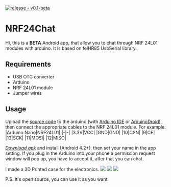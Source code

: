 [![release - v0.1-beta](https://img.shields.io/badge/release-v0.1--beta-blue)](https://)
# NRF24Chat
Hi, this is a **BETA** Android app, that allow you to chat through NRF 24L01 modules with arduino. It is based on felHR85 UsbSerial library.

## Requirements
 - USB OTG converter
 - Arduino
 - NRF 24L01 module
 - Jumper wires

## Usage
Upload the [source code](https://github.com/ASDosjani/NRF24Chat/blob/master/Files/nrf24l01_chat.ino) to the arduino (with [Arduino IDE](https://www.arduino.cc/en/software) or [ArduinoDroid](https://play.google.com/store/apps/details?id=name.antonsmirnov.android.arduinodroid2&hl=hu&gl=US)), then connect the appropriate cables to the NRF 24L01 module.
For example:
|Arduino Nano|NRF24L01|
|-|-|
|3.3V|VCC|
|GND|GND|
|10|CSN|
|9|CE|
|13|SCK|
|11|MOSI|
|12|MISO|

*[Download apk](https://github.com/ASDosjani/NRF24Chat/raw/master/Files/NRF24Chat.apk)* and install (Android 4.2+), then set your name in the app setting. If you plug in the Arduino into your phone a permission request window will pop up, you have to accept it, after that you can chat.

I made a 3D Printed case for the electronics.
![](https://github.com/ASDosjani/NRF24Chat/blob/master/Files/1.jpg)
![](https://github.com/ASDosjani/NRF24Chat/blob/master/Files/2.jpg)
![](https://github.com/ASDosjani/NRF24Chat/blob/master/Files/3.jpg)

P.S. It's open source, you can use it as you want.
